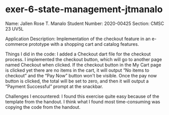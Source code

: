 # exer-6-state-management-jtmanalo
Name: Jallen Rose T. Manalo
Student Number: 2020-00425
Section: CMSC 23 UV5L

Application Description:
   Implementation of the checkout feature in an e-commerce prototype with a shopping cart and catalog features.

Things I did in the code:
   I added a Checkout dart file for the checkout process. I implemented the checkout button, which will go to another page named Checkout when clicked. If the checkout button in the My Cart page is clicked yet there are no items in the cart, it will output “No items to checkout” and the “Pay Now” button won't be visible. Once the pay now button is clicked, the total will be set to zero, and then it will output a “Payment Successful” prompt at the snackbar.

Challenges I encountered:
    I found this exercise quite easy because of the template from the handout. I think what I found most time-consuming was copying the code from the handout.

